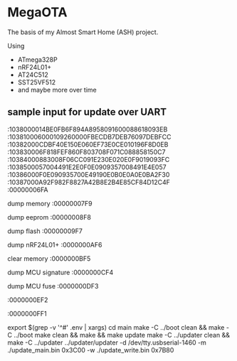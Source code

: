 # MegaOTA
The basis of my Almost Smart Home (ASH) project.

Using
* ATmega328P
* nRF24L01+
* AT24C512
* SST25VF512
* and maybe more over time



## sample input for update over UART

:1038000014BE0FB6F894A8958091600088618093EB  
:103810006000109260000FBECDB7DEB76097DEBFCC  
:10382000CDBF40E150E060EF73E0CE010196F8D0EB  
:103830006F818FEF860F803708F071C088858150C7  
:10384000883008F06CC091E230E020E0F9019093FC  
:1038500057004491E2E0F0E0909357008491E4E057  
:10386000F0E090935700E49190E0B0E0A0E0BA2F30  
:10387000A92F982F8827A42B8E2B4E85CF84D12C4F  
:00000006FA

dump memory
:00000007F9

dump eeprom
:00000008F8

dump flash
:00000009F7

dump nRF24L01+
:0000000AF6

clear memory
:0000000BF5

dump MCU signature
:0000000CF4

dump MCU fuse
:0000000DF3

:0000000EF2

:0000000FF1



export $(grep -v '^#' .env | xargs)
cd main
make -C ../boot clean && make -C ../boot
make clean && make && make update
make -C ../updater clean && make -C ../updater
../updater/updater -d /dev/tty.usbserial-1460 -m ./update_main.bin 0x3C00 -w ./update_write.bin 0x7B80
